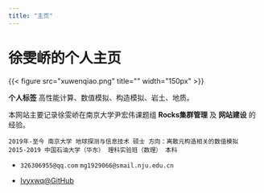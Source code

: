 ```yaml
---
title: "主页"
---
```


# 徐雯峤的个人主页

{{< figure src="xuwenqiao.png" title=""  width="150px" >}}

**个人标签** 高性能计算、数值模拟、构造模拟、岩土、地质。


本网站主要记录徐雯峤在南京大学尹宏伟课题组 **Rocks集群管理** 及 **网站建设** 的经验。

```
2019年-至今 南京大学 地球探测与信息技术 硕士 方向：离散元构造相关的数值模拟
2015-2019 中国石油大学（华东） 理科实验班（数理） 本科
```

- ``326306955@qq.com`` ``mg1929066@smail.nju.edu.cn`` 

- [Ivyxwq@GitHub](https://github.com/Ivyxwq)


